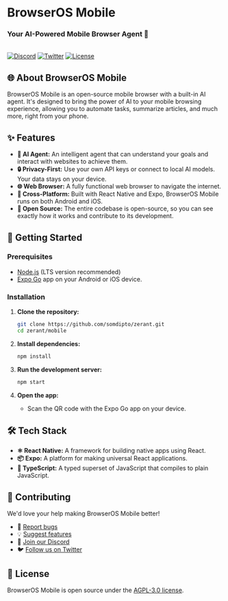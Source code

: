 # BrowserOS Mobile
  <h3>Your AI-Powered Mobile Browser Agent 🚀</h3>
  <br>
  <a href="https://discord.gg/YKwjt5vuKr"><img src="https://img.shields.io/badge/Discord-Join%20us-blue" alt="Discord"></a>
  <a href="https://twitter.com/browseros_ai"><img src="https://img.shields.io/twitter/follow/browserOS_ai?style=social" alt="Twitter"></a>
  <a href="LICENSE"><img src="https://img.shields.io/badge/License-AGPL%20v3-blue.svg" alt="License"></a>
</div>

## 🌐 About BrowserOS Mobile

BrowserOS Mobile is an open-source mobile browser with a built-in AI agent. It's designed to bring the power of AI to your mobile browsing experience, allowing you to automate tasks, summarize articles, and much more, right from your phone.

## ✨ Features

*   **🤖 AI Agent:** An intelligent agent that can understand your goals and interact with websites to achieve them.
*   **🔒 Privacy-First:** Use your own API keys or connect to local AI models. Your data stays on your device.
*   **🌐 Web Browser:** A fully functional web browser to navigate the internet.
*   **📱 Cross-Platform:** Built with React Native and Expo, BrowserOS Mobile runs on both Android and iOS.
*   **📖 Open Source:** The entire codebase is open-source, so you can see exactly how it works and contribute to its development.

## 🚀 Getting Started

### Prerequisites

*   [Node.js](https://nodejs.org/en/) (LTS version recommended)
*   [Expo Go](https://expo.dev/client) app on your Android or iOS device.

### Installation

1.  **Clone the repository:**
    ```bash
    git clone https://github.com/somdipto/zerant.git
    cd zerant/mobile
    ```

2.  **Install dependencies:**
    ```bash
    npm install
    ```

3.  **Run the development server:**
    ```bash
    npm start
    ```

4.  **Open the app:**
    *   Scan the QR code with the Expo Go app on your device.

## 🛠️ Tech Stack

*   **⚛️ React Native:** A framework for building native apps using React.
*   **📦 Expo:** A platform for making universal React applications.
*   **🔵 TypeScript:** A typed superset of JavaScript that compiles to plain JavaScript.

## 🤝 Contributing

We'd love your help making BrowserOS Mobile better!

*   🐛 [Report bugs](https://github.com/somdipto/zerant/issues)
*   💡 [Suggest features](https://github.com/somdipto/zerant/issues)
*   💬 [Join our Discord](https://discord.gg/YKwjt5vuKr)
*   🐦 [Follow us on Twitter](https://x.com/browserOS_ai)

## 📄 License

BrowserOS Mobile is open source under the [AGPL-3.0 license](LICENSE).
